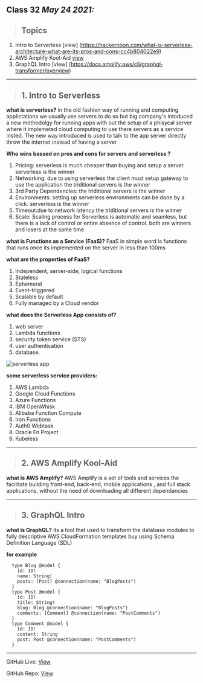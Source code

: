 ## Class 32  *May 24 2021:*  

> ## Topics

   1. Intro to Serverless [view] (https://hackernoon.com/what-is-serverless-architecture-what-are-its-pros-and-cons-cc4b804022e9)
   2. AWS Amplify Kool-Aid [view](https://aws.amazon.com/ar/amplify/)
   3. GraphQL Intro [view] (https://docs.amplify.aws/cli/graphql-transformer/overview)   
   
---

> ## 1. Intro to Serverless

**what is serverless?** in the old fashion way of running and computing applictations we usually use servers to do so but big company's intoduced a new methodolgy for running apps with out the setup of a phisycal server where it implemeted cloud computing to use there servers as a service insted. The new way introduced is used to talk to the app server directly throw the internet instead of having a server

**Who wins bassed on pros and cons for servers and serverless ?**

1. Pricing: serverless is much cheaper than buying and setup a server. serverless is the winner 
2. Networking: due to using serverless the client must setup gateway to use the application the triditional servers is the winner 
3. 3rd Party Dependencies: the triditional servers is the winner 
4. Environments: setting up serverless environments can be done by a click. serverless is the winner 
5. Timeout:due to network latency the triditional servers is the winner 
6. Scale: Scaling process for Serverless is automatic and seamless, but there is a lack of control or entire absence of control. both are winners and losers at the same time

**what is Functions as a Service (FaaS)?** FaaS in simple word is functions that runs once its implemented on the server in less than 100ms

**what are the properties of FaaS?**

1. Independent, server-side, logical functions
2. Stateless
3. Ephemeral
4. Event-triggered
5. Scalable by default
6. Fully managed by a Cloud vendor

**what does the Serverless App consists of?**

1. web server
2. Lambda functions
3. security token service (STS)
4. user authentication 
5. database.

![serverless app](https://hackernoon.com/hn-images/1*TIrjN7EjLUVJmJ6YvHR7Dg.png)


**some serverless service providers:**

1. AWS Lambda
2. Google Cloud Functions
3. Azure Functions
4. IBM OpenWhisk
5. Alibaba Function Compute
6. Iron Functions
7. Auth0 Webtask
8. Oracle Fn Project
9. Kubeless


---

> ## 2. AWS Amplify Kool-Aid

**what is AWS Amplify?** AWS Amplify is a set of tools and services the facilitate building front-end, back-end, mobile applications , and  full stack applications, without the need of downloading all different dependancies

---

> ## 3. GraphQL Intro 

**what is GraphQL?** its a tool that used to transform the database modules to fully descriptive AWS CloudFormation templates buy using Schema Definition Language (SDL)

**for example**

      type Blog @model {
        id: ID!
        name: String!
        posts: [Post] @connection(name: "BlogPosts")
      }
      type Post @model {
        id: ID!
        title: String!
        blog: Blog @connection(name: "BlogPosts")
        comments: [Comment] @connection(name: "PostComments")
      }
      type Comment @model {
        id: ID!
        content: String
        post: Post @connection(name: "PostComments")
      }

---

GitHub Live: [View](https://anassawalha95.github.io/reading-notes/Code%20401/Class%2031)

GitHub Repo: [View](https://github.com/anassawalha95/reading-notes/tree/main/Code%20401)
